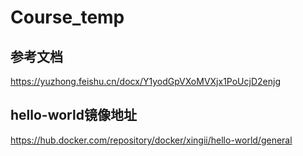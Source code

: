 # Course_temp

## 参考文档
https://yuzhong.feishu.cn/docx/Y1yodGpVXoMVXjx1PoUcjD2enjg

## hello-world镜像地址
https://hub.docker.com/repository/docker/xingii/hello-world/general
